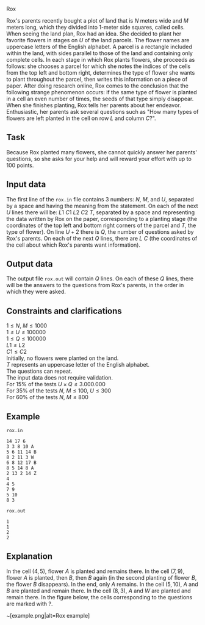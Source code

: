 Rox

Rox's parents recently bought a plot of land that is $N$ meters wide and $M$ meters long, which they divided into 1-meter side squares, called cells. When seeing the land plan, Rox had an idea. She decided to plant her favorite flowers in stages on $U$ of the land parcels. The flower names are uppercase letters of the English alphabet. A parcel is a rectangle included within the land, with sides parallel to those of the land and containing only complete cells. In each stage in which Rox plants flowers, she proceeds as follows: she chooses a parcel for which she notes the indices of the cells from the top left and bottom right, determines the type of flower she wants to plant throughout the parcel, then writes this information on a piece of paper. After doing research online, Rox comes to the conclusion that the following strange phenomenon occurs: if the same type of flower is planted in a cell an even number of times, the seeds of that type simply disappear. When she finishes planting, Rox tells her parents about her endeavor. Enthusiastic, her parents ask several questions such as "How many types of flowers are left planted in the cell on row $L$ and column $C$?".

## Task

Because Rox planted many flowers, she cannot quickly answer her parents' questions, so she asks for your help and will reward your effort with up to 100 points.

## Input data

The first line of the `rox.in` file contains 3 numbers: $N$, $M$, and $U$, separated by a space and having the meaning from the statement. On each of the next $U$ lines there will be: $L1$ $C1$ $L2$ $C2$ $T$, separated by a space and representing the data written by Rox on the paper, corresponding to a planting stage (the coordinates of the top left and bottom right corners of the parcel and $T$, the type of flower). On line $U+2$ there is $Q$, the number of questions asked by Rox's parents. On each of the next $Q$ lines, there are $L$ $C$ (the coordinates of the cell about which Rox's parents want information).

## Output data

The output file `rox.out` will contain $Q$ lines. On each of these $Q$ lines, there will be the answers to the questions from Rox's parents, in the order in which they were asked.

## Constraints and clarifications

$1 \leq N$, $M \leq 1000$  
$1 \leq U \leq 100000$  
$1 \leq Q \leq 100000$  
$L1 \leq L2$  
$C1 \leq C2$  
Initially, no flowers were planted on the land.  
$T$ represents an uppercase letter of the English alphabet.  
The questions can repeat.  
The input data does not require validation.  
For 15% of the tests $U \times Q \leq 3.000.000$  
For 35% of the tests $N$, $M \leq 100$, $U \leq 300$  
For 60% of the tests $N$, $M \leq 800$  

## Example

`rox.in`
```
14 17 6
3 3 8 10 A
5 6 11 14 B
8 2 11 3 W
6 8 12 17 B
8 5 14 8 A
2 13 2 14 Z
4
4 5
7 9
5 10
8 3
```

`rox.out`
```
1
1
2
2
```

## Explanation

In the cell $(4,5)$, flower $A$ is planted and remains there. In the cell $(7,9)$, flower $A$ is planted, then $B$, then $B$ again (in the second planting of flower $B$, the flower $B$ disappears). In the end, only $A$ remains. In the cell $(5,10)$, $A$ and $B$ are planted and remain there. In the cell $(8,3)$, $A$ and $W$ are planted and remain there. In the figure below, the cells corresponding to the questions are marked with ?.

~[example.png|alt=Rox example]